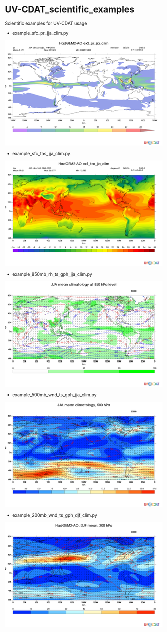 # UV-CDAT_scientific_examples

Scientific examples for UV-CDAT usage

* example_sfc_pr_jja_clim.py

![Alt text](./plots/example_sfc_pr_jja_clim.png?raw=true "Seasonal -JJA- Precipitation Climatology")

* example_sfc_tas_jja_clim.py

![Alt text](./plots/example_sfc_tas_jja_clim.png?raw=true "Seasonal -JJA- Temperature Climatology")

* example_850mb_rh_ts_gph_jja_clim.py

![Alt text](./plots/example_850mb_rh_ts_gph_jja_clim.png?raw=true "Seasonal -JJA- Climatology at 850hPa level")

* example_500mb_wnd_ts_gph_jja_clim.py

![Alt text](./plots/example_500mb_wnd_ts_gph_jja_clim.png?raw=true "Seasonal -JJA- Climatology at 500hPa level")

* example_200mb_wnd_ts_gph_djf_clim.py

![Alt text](./plots/example_200mb_wnd_ts_gph_djf_clim.png?raw=true "Seasonal -DJF- Climatology at 200hPa level")





